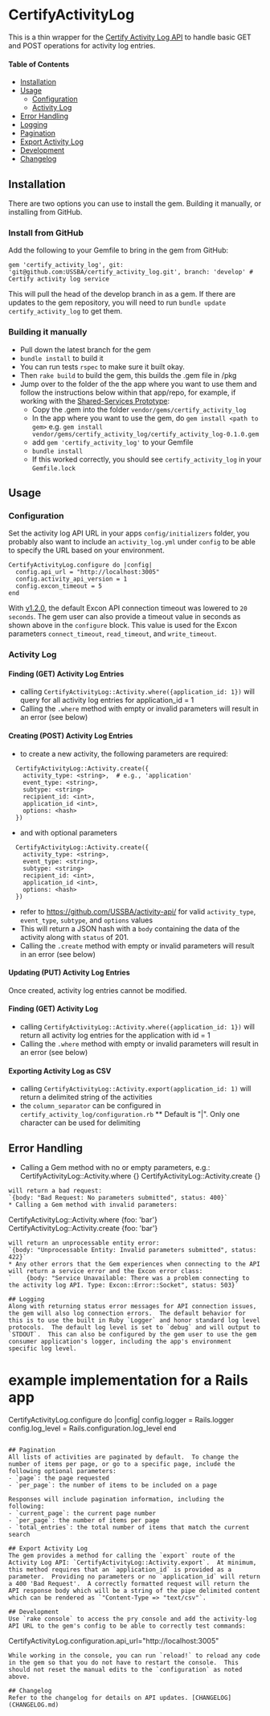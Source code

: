 # CertifyActivityLog

This is a thin wrapper for the [Certify Activity Log API](https://github.com/USSBA/activity-api) to handle basic GET and POST operations for activity log entries.


#### Table of Contents
- [Installation](#user-content-installation)
- [Usage](#user-content-usage)
    - [Configuration](#user-content-configuration)
    - [Activity Log](#user-content-activity-log)
- [Error Handling](#user-content-error-handling)
- [Logging](#logging)
- [Pagination](#user-content-pagination)
- [Export Activity Log](#activity-log-export)
- [Development](#user-content-development)
- [Changelog](#changelog)

## Installation

There are two options you can use to install the gem. Building it manually, or installing from GitHub.

### Install from GitHub

Add the following to your Gemfile to bring in the gem from GitHub:

```
gem 'certify_activity_log', git: 'git@github.com:USSBA/certify_activity_log.git', branch: 'develop' # Certify activity log service
```

This will pull the head of the develop branch in as a gem.  If there are updates to the gem repository, you will need to run `bundle update certify_activity_log` to get them.

### Building it manually

* Pull down the latest branch for the gem
* `bundle install` to build it
* You can run tests `rspec` to make sure it built okay.
* Then `rake build` to build the gem, this builds the .gem file in /pkg
* Jump over to the folder of the the app where you want to use them and follow the instructions below within that app/repo, for example, if working with the [Shared-Services Prototype](https://github.com/USSBA/shared-services-prototype):
  * Copy the .gem into the folder `vendor/gems/certify_activity_log`
  * In the app where you want to use the gem, do `gem install <path to gem>` e.g. `gem install vendor/gems/certify_activity_log/certify_activity_log-0.1.0.gem`
  * add `gem 'certify_activity_log'` to your Gemfile
  * `bundle install`
  * If this worked correctly, you should see `certify_activity_log` in your `Gemfile.lock`

## Usage

### Configuration
Set the activity log API URL in your apps `config/initializers` folder, you probably also want to include an `activity_log.yml` under `config` to be able to specify the URL based on your environment.

```
CertifyActivityLog.configure do |config|
  config.api_url = "http://localhost:3005"
  config.activity_api_version = 1
  config.excon_timeout = 5
end
```

With [v1.2.0](CHANGELOG.md#120---2017-11-10), the default Excon API connection timeout was lowered to `20 seconds`. The gem user can also provide a timeout value in seconds as shown above in the `configure` block.  This value is used for the Excon parameters `connect_timeout`, `read_timeout`, and `write_timeout`.

### Activity Log

#### Finding (GET) Activity Log Entries
* calling `CertifyActivityLog::Activity.where({application_id: 1})` will query for all activity log entries for application_id = 1
* Calling the `.where` method with empty or invalid parameters will result in an error (see below)

#### Creating (POST) Activity Log Entries
* to create a new activity, the following parameters are required:
```
  CertifyActivityLog::Activity.create({
    activity_type: <string>,  # e.g., 'application'
    event_type: <string>,
    subtype: <string>
    recipient_id: <int>,
    application_id <int>,
    options: <hash>
  })
```
* and with optional parameters
```
  CertifyActivityLog::Activity.create({
    activity_type: <string>,
    event_type: <string>,
    subtype: <string>
    recipient_id: <int>,
    application_id <int>,
    options: <hash>
  })
```
* refer to https://github.com/USSBA/activity-api/ for valid `activity_type`, `event_type`, `subtype`, and `options` values
* This will return a JSON hash with a `body` containing the data of the activity along with `status` of 201.
* Calling the `.create` method with empty or invalid parameters will result in an error (see below)

#### Updating (PUT) Activity Log Entries
Once created, activity log entries cannot be modified.

#### Finding (GET) Activity Log
* calling `CertifyActivityLog::Activity.where({application_id: 1})` will return all activity log entries for the application with id = 1
* Calling the `.where` method with empty or invalid parameters will result in an error (see below)

#### Exporting Activity Log as CSV
* calling `CertifyActivityLog::Activity.export(application_id: 1)` will return a delimited string of the activities
* the `column_separator` can be configured in `certify_activity_log/configuration.rb`
** Default is "|". Only one character can be used for delimiting


## Error Handling
* Calling a Gem method with no or empty parameters, e.g.:
CertifyActivityLog::Activity.where   {}
CertifyActivityLog::Activity.create {}
```
will return a bad request:
`{body: "Bad Request: No parameters submitted", status: 400}`
* Calling a Gem method with invalid parameters:
```
CertifyActivityLog::Activity.where   {foo: 'bar'}
CertifyActivityLog::Activity.create {foo: 'bar'}
```
will return an unprocessable entity error:
`{body: "Unprocessable Entity: Invalid parameters submitted", status: 422}`
* Any other errors that the Gem experiences when connecting to the API will return a service error and the Excon error class:
`    {body: "Service Unavailable: There was a problem connecting to the activity log API. Type: Excon::Error::Socket", status: 503}`

## Logging
Along with returning status error messages for API connection issues, the gem will also log connection errors.  The default behavior for this is to use the built in Ruby `Logger` and honor standard log level protocols.  The default log level is set to `debug` and will output to `STDOUT`.  This can also be configured by the gem user to use the gem consumer application's logger, including the app's environment specific log level.
```
# example implementation for a Rails app
CertifyActivityLog.configure do |config|
  config.logger = Rails.logger
  config.log_level = Rails.configuration.log_level
end
```

## Pagination
All lists of activities are paginated by default.  To change the number of items per page, or go to a specific page, include the following optional parameters:
- `page`: the page requested
- `per_page`: the number of items to be included on a page

Responses will include pagination information, including the following:
- `current_page`: the current page number
- `per_page`: the number of items per page
- `total_entries`: the total number of items that match the current search

## Export Activity Log
The gem provides a method for calling the `export` route of the Activity Log API: `CertifyActivityLog::Activity.export`.  At minimum, this method requires that an `application_id` is provided as a parameter.  Providing no parameters or no `application_id` will return a 400 'Bad Request'.  A correctly formatted request will return the API response body which will be a string of the pipe delimited content which can be rendered as `"Content-Type => "text/csv"`.

## Development
Use `rake console` to access the pry console and add the activity-log API URL to the gem's config to be able to correctly test commands:
```
CertifyActivityLog.configuration.api_url="http://localhost:3005"
```
While working in the console, you can run `reload!` to reload any code in the gem so that you do not have to restart the console.  This should not reset the manual edits to the `configuration` as noted above.

## Changelog
Refer to the changelog for details on API updates. [CHANGELOG](CHANGELOG.md)
